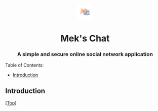 <label id="top"></label>

<div align="center">
  <img src="./client/public/images/icon.png" width="50" height="50" />
  <h1>Mek's Chat</h1>
  <h3>A simple and secure online social network application</h3>
</div>

Table of Contents:

- [Introduction](#introduction)

## Introduction

[<a href="#top">Top</a>]
